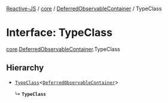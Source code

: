 [Reactive-JS](../README.md) / [core](../modules/core.md) / [DeferredObservableContainer](../modules/core.DeferredObservableContainer.md) / TypeClass

# Interface: TypeClass

[core](../modules/core.md).[DeferredObservableContainer](../modules/core.DeferredObservableContainer.md).TypeClass

## Hierarchy

- [`TypeClass`](core.DeferredObservableContainers.TypeClass.md)<[`DeferredObservableContainer`](core.DeferredObservableContainer-1.md)\>

  ↳ **`TypeClass`**
